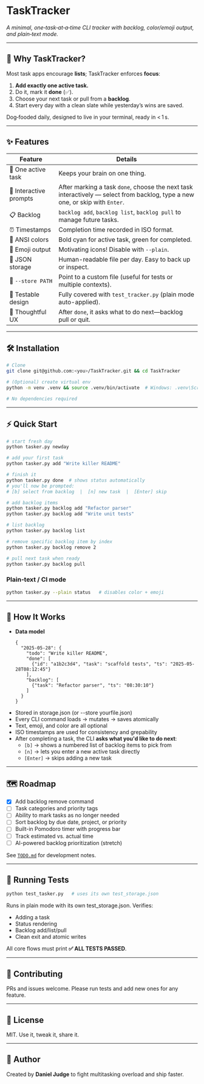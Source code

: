 # TaskTracker

_A minimal, one‑task‑at‑a‑time CLI tracker with backlog, color/emoji output, and plain‑text mode._

---

## 🚀 Why TaskTracker?

Most task apps encourage **lists**; TaskTracker enforces **focus**:

1. **Add exactly one active task.**
2. Do it, mark it **done** (✅).
3. Choose your next task or pull from a **backlog**.
4. Start every day with a clean slate while yesterday’s wins are saved.

Dog‑fooded daily, designed to live in your terminal, ready in < 1 s.

---

## ✨ Features

| Feature             | Details                                                                 |
|---------------------|-------------------------------------------------------------------------|
| 📝 One active task  | Keeps your brain on one thing.                                           |
| 🔁 Interactive prompts  | After marking a task `done`, choose the next task interactively — select from backlog, type a new one, or skip with `Enter`.                                           |
| 📋 Backlog          | `backlog add`, `backlog list`, `backlog pull` to manage future tasks.   |
| ⏰ Timestamps        | Completion time recorded in ISO format.                                 |
| 🎨 ANSI colors       | Bold cyan for active task, green for completed.                         |
| 🧼 Emoji output      | Motivating icons! Disable with `--plain`.                               |
| 💾 JSON storage      | Human-readable file per day. Easy to back up or inspect.                |
| 🔄 `--store PATH`    | Point to a custom file (useful for tests or multiple contexts).         |
| 🧪 Testable design   | Fully covered with `test_tracker.py` (plain mode auto-applied).         |
| 🧠 Thoughtful UX     | After `done`, it asks what to do next—backlog pull or quit.             |

---

## 🛠️ Installation

```bash
# Clone
git clone git@github.com:<you>/TaskTracker.git && cd TaskTracker

# (Optional) create virtual env
python -m venv .venv && source .venv/bin/activate  # Windows: .venv\Scripts\activate

# No dependencies required
```

---

## ⚡ Quick Start

```bash
# start fresh day
python tasker.py newday

# add your first task
python tasker.py add "Write killer README"

# finish it
python tasker.py done  # shows status automatically
# you'll now be prompted:
# [b] select from backlog  |  [n] new task  |  [Enter] skip

# add backlog items
python tasker.py backlog add "Refactor parser"
python tasker.py backlog add "Write unit tests"

# list backlog
python tasker.py backlog list

# remove specific backlog item by index
python tasker.py backlog remove 2

# pull next task when ready
python tasker.py backlog pull
```

### Plain‑text / CI mode

```bash
python tasker.py --plain status   # disables color + emoji
```

---

## 🧠 How It Works

* **Data model**
  ```jsonc
  {
    "2025-05-28": {
      "todo": "Write killer README",
      "done": [
        {"id": "a1b2c3d4", "task": "scaffold tests", "ts": "2025-05-28T08:12:45"}
      ],
      "backlog": [
        {"task": "Refactor parser", "ts": "08:30:10"}
      ]
    }
  }
  ```
* Stored in storage.json (or --store yourfile.json)
* Every CLI command loads → mutates → saves atomically
* Text, emoji, and color are all optional
* ISO timestamps are used for consistency and grepability
* After completing a task, the CLI **asks what you'd like to do next**:
  - `[b]` → shows a numbered list of backlog items to pick from
  - `[n]` → lets you enter a new active task directly
  - `[Enter]` → skips adding a new task

---

## 🗺️ Roadmap

* [x] Add backlog remove command
* [ ] Task categories and priority tags
* [ ] Ability to mark tasks as no longer needed
* [ ] Sort backlog by due date, project, or priority
* [ ] Built-in Pomodoro timer with progress bar
* [ ] Track estimated vs. actual time
* [ ] AI-powered backlog prioritization (stretch)

See [`TODO.md`](TODO.md) for development notes.

---

## 🧪 Running Tests

```bash
python test_tasker.py   # uses its own test_storage.json
```
Runs in plain mode with its own test_storage.json. Verifies:
* Adding a task
* Status rendering
* Backlog add/list/pull
* Clean exit and atomic writes

All core flows must print **✅ ALL TESTS PASSED**.

---

## 🙌 Contributing

PRs and issues welcome. Please run tests and add new ones for any feature.

---

## 📝 License

MIT. Use it, tweak it, share it.

---

## 👤 Author

Created by **Daniel Judge** to fight multitasking overload and ship faster.
